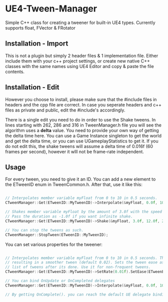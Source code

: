 # UE4-Tween-Manager
Simple C++ class for creating a tweener for built-in UE4 types. Currently supports float, FVector &amp; FRotator

## Installation - Import

This is not a plugin but simply 2 header files & 1 implementation file. Either include them with your c++ project settings, or create new native C++ classes with the same names using UE4 Editor and copy & paste the file contents.

## Installation - Edit

However you choose to install, please make sure that the #include files in headers and the cpp file are correct. In case you seperate headers and c++ files as private and public, edit the #include's accordingly.

There is a single edit you need to do in order to use the Shake tweens. In lines starting with 262, 286 and 316 in TweenManager.h file you will see the algorithm uses a **delta** value. You need to provide your own way of getting the delta time here. You can use a Game Instance singleton to get the world and get the delta time, or you can use UGameplayStatistics to get it. If you do not edit this, the shake tweens will assume a delta time of 0.016f (60 frames per second), however it wlll not be frame-rate independent.

## Usage

For every tween, you need to give it an ID. You can add a new element to the ETweenID enum in TweenCommon.h. After that, use it like this:

```cpp

// Interpolates member variable myFloat from 0 to 10 in 0.5 seconds.
CTweenManager::Get(ETweenID::MyTweenID)->Interpolate(&myFloat, 0.0f, 10.0f, 0.5f);

// Shakes member variable myFloat by the amount of 3.0f with the speed of 12.0f for 2 seconds.
// Pass the duration as -1.0f if you want infinite shake.
CTweenManager::Get(ETweenID::MyTweenID)->Shake(&myFloat, 3.0f, 12.0f, 2.0f);

// You can stop the tweens as such.
CTweenManager::StopTween(ETweenID::MyTweenID);

```

You can set various properties for the tweener:

```cpp

// Interpolates member variable myFloat from 0 to 10 in 0.5 seconds. The interpolation rate is 0.01f, meaning the update function will be called every 0.01f seconds
// resulting in a smoother tween (default 0.02). Sets the tween ease as SineIn function, sets 2 second delay on the tween and tells the tween to remove it from the
// list of tweens after its done. Use it for non-frequent tweens.
CTweenManager::Get(ETweenID::MyTweenID)->SetRate(0.01f).SetEase(ETweenEase::SineIn).SetDelay(2.0f).SetRemoveWhenFinished(true).Interpolate(&myFloat, 0.0f, 10.0f, 0.5f);

// You can bind OnUpdate or OnCompleted delegates
CTweenManager::Get(ETweenID::MyTweenID)->Interpolate(&myFloat, 0.0f, 10.0f, 0.5f).OnComplete().BindRaw.....

// By getting OnComplete(). you can reach the default UE delegate binding functions. You can use the same for OnUpdate().


```
